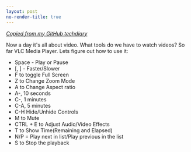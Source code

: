 ```yaml
---
layout: post
no-render-title: true
---
```


_[Copied from my GitHub techdiary](https://github.com/idvorkin/techdiary/blob/master/notes/vlc_player.md)_

Now a day it's all about video. What tools do we have to watch videos? So far VLC Media Player.
Lets figure out how to use it:

- Space - Play or Pause
- [, ] - Faster/Slower
- F to toggle Full Screen
- Z to Change Zoom Mode
- A to Change Aspect ratio
- A-<LEFT>,<RIGHT> 10 seconds
- C-<LEFT>,<RIGHT> 1 minutes
- C-A<LEFT>,<RIGHT> 5 minutes
- C-H Hide/Unhide Controls
- M to Mute
- CTRL + E to Adjust Audio/Video Effects
- T to Show Time(Remaining and Elapsed)
- N/P = Play next in list/Play previous in the list
- S to Stop the playback
